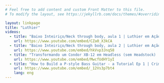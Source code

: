 ```yaml
---
# Feel free to add content and custom Front Matter to this file.
# To modify the layout, see https://jekyllrb.com/docs/themes/#overriding-theme-defaults

layout: linkpage
title: "Luthier"
videos:
  - title: "Baixo Inteiriço/Neck through body, aula 1 | Luthier em Ação"
    url: https://www.youtube.com/embed/CZa0_X3kCA
  - title: "Baixo Inteiriço/Neck through body, aula 2 | Luthier em Ação"
    url: https://www.youtube.com/embed/hkVvp3Jnq58
  - title: "Transformando um Condor XB-12 em Headless (sem Headstock) | Alexandre Cesar Luthier"
    url: https://www.youtube.com/embed/MwcfUdHY1yI
  - title: "How to Build a P-style Bass Guitar - a Tutorial Ep 1 | Crimson Custom Guitars"
    url: https://www.youtube.com/embed/_12Vs3p7bt4
    lang: eng
---
```

